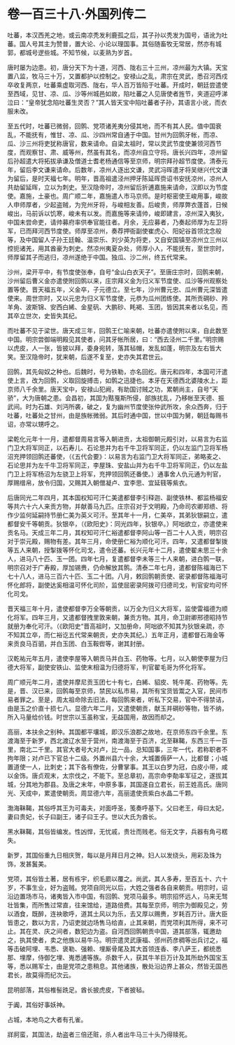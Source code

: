 # 卷一百三十八·外国列传二

吐蕃，本汉西羌之地，或云南凉秃发利鹿孤之后，其子孙以秃发为国号，语讹为吐蕃。国人号其主为赞普，置大论、小论以理国事。其俗随畜牧无常居，然亦有城郭，都城号逻些城。不知节候，以麦熟为岁首。

唐时屡为边患。初，唐分天下为十道，河西、陇右三十三州，凉州最为大镇。天宝置八监，牧马三十万，又置都护以控制之。安禄山之乱，肃宗在灵武，悉召河西戍卒收复两京，吐蕃乘虚取河西、陇右，华人百万皆陷于吐蕃。开成时，朝廷尝遣使至西域，见甘、凉、瓜、沙等州城邑如故，陷吐蕃之人见唐使者旌节，夹道迎呼涕泣曰：“皇帝犹念陷吐蕃生灵否？”其人皆天宝中陷吐蕃者子孙，其语言小讹，而衣服未改。

至五代时，吐蕃已微弱，回鹘、党项诸羌夷分侵其地，而不有其人民。值中国衰乱，不能抚有，惟甘、凉、瓜、沙四州常自通于中国。甘州为回鹘牙帐，而凉、瓜、沙三州将吏犹称唐官，数来请命。自梁太祖时，常以灵武节度使兼领河西节度，而观察甘、肃、威等州，然虽有其名，而凉州自立守将。唐长兴四年，凉州留后孙超遣大将拓拔承谦及僧道士耆老杨通信等至京师，明宗拜孙超节度使。清泰元年，留后李文谦来请命。后数年，凉州人逐出文谦，灵武冯晖遣牙将吴继兴代文谦为留后，是时天福七年。明年，晋高祖遣泾州押牙陈延晖赍诏书安抚凉州，凉州人共劫留延晖，立以为刺史。至汉隐帝时，凉州留后折逋嘉施来请命，汉即以为节度使。嘉施，土豪也。周广顺二年，嘉施遣人市马京师。是时枢密使王峻用事，峻故人申师厚者，少起盗贼，为兖州牙将，与峻相友善。后峻贵，师厚弊衣蓬首，日候峻出，马前诉以饥寒，峻未有以发。而嘉施等来请帅，峻即建言，凉州深入夷狄，中国未尝命吏，请帅募府率供奉官能往者。月余，无应募者，乃奏起师厚为左卫将军，已而拜河西节度使。师厚至凉州，奏荐押衙副使崔虎心、阳妃谷首领沈念般等，及中国留人子孙王廷翰、温崇乐、刘少英为将吏，又自安国镇至凉州立三州以控扼诸羌，用其酋豪为刺史。然凉州夷夏杂处，师厚小人，不能抚有，至世宗时，师厚留其子而逃归，凉州遂绝于中国。独瓜、沙二州，终五代常来。

沙州，梁开平中，有节度使张奉，自号“金山白衣天子”。至唐庄宗时，回鹘来朝，沙州留后曹义金亦遣使附回鹘以来，庄宗拜义金为归义军节度使、瓜沙等州观察处置等使。晋天福五年，义金卒，子元德立。至七年，沙州曹元忠、瓜州曹元深皆遣使来。周世宗时，又以元忠为归义军节度使，元恭为瓜州团练使。其所贡碙砂、羚羊角、波斯锦、安西白絺、金星矾、大鹏砂、眊褐、玉团，皆因其来者以名见，而其卒立世次，史皆失其纪。

而吐蕃不见于梁世。唐天成三年，回鹘王仁喻来朝，吐蕃亦遣使附以来，自此数至中国。明宗尝御端明殿见其使者，问其牙帐所居，曰：“西去泾州二千里。”明宗赐以虎皮，人一张，皆披以拜，委身宛转，落其毡帽，发乱如蓬，明宗及左右皆大笑。至汉隐帝时，犹来朝，后遂不复至，史亦失其君世云。

回鹘，其先匈奴之种也。后魏时，号为铁勒，亦名回纥。唐元和四年，本国可汗遣使上言，改为回鹘，义取回旋搏击，如鹘之迅捷也。本牙在天德西北婆陵水上，距京师八千余里。唐天宝中，安禄山犯阙，有助国讨贼之功，累朝尚主，自号“天骄”，大为唐朝之患。会昌初，其国为黠戛斯所侵，部族扰乱，乃移帐至天德、振武间。时为石雄、刘沔所袭，破之，复为幽州节度使张仲武所攻，余众西奔，归于吐蕃，吐蕃处之甘州，由是族帐微弱。其后时通中国，世以中国为舅，朝廷每赐书诏，亦常以甥呼之。

梁乾化元年十一月，遣都督周易言等入朝进贡，太祖御朝元殿引对，以易言为右监门卫大将军同正，以石寿儿、石论思并为右千牛卫将军同正，仍以左监门卫将军杨沼充押领回鹘还蕃使，（《五代会要》：以易言为右监门卫大将军同正，弟略麦之、石论思并为左千牛卫将军同正，李屋珠、安盐山并为右千牛卫将军同正，仍以左盐门卫上将军杨沼为左骁卫上将军，充押领回鹘还番使。）通事舍人仇元通为判官，厚赐缯帛，放令归国，又赐其入朝僧凝卢、宜李思、宜延篯等紫衣。

后唐同光二年四月，其本国权知可汗仁美遣都督李引释迦、副使铁林、都监杨福安等共六十六人来贡方物，并献善马九匹。庄宗召对于文明殿，乃命司农卿郑缋、将作少监何延嗣持节册仁美为英义可汗。至其年十一月，仁美卒，其弟狄银嗣立，遣都督安千等朝贡。狄银卒，（《欧阳史》：同光四年，狄银卒。）阿咄欲立，亦遣使来贡名马。天成三年二月，其权知可汗仁裕遣都督李阿山等一百二十人入贡，明宗召对于崇元殿，赐物有差。其年三月，命使册仁裕为顺化可汗。四年，又遣都督掣拨等五人来朝，授掣拨等怀化司戈，遣令还蕃。长兴元年十二月，遣使翟未思三十余人，进马八十匹、玉一团。四年七月，复遣都督李未等三十人来朝，进白鹘一联，明宗召对于广寿殿，厚加锡赉，仍命解放其鹘。清泰二年七月，遣都督陈福海已下七十八人，进马三百六十匹、玉二十团。八月，敕回鹘朝贡使、密录都督陈福海可怀化郎将，副使达奚相温可怀化司阶，监使屈密录阿拨可归德司戈，判官安均可怀化司戈。

晋天福三年十月，遣使都督李万全等朝贡，以万全为归义大将军，监使雷福德为顺化将军。四年三月，又遣都督拽里敦来朝，兼贡方物。其月，命卫尉卿邢德昭持节就册为奉化可汗。（《欧阳史“晋高祖时，又加册命，阿咄欲不知其为狄银亲疏，亦不知其立卒，而仁裕讫五代常来朝贡，史亦失其纪。）五年正月，遣都督石海金等来贡良马百驷，并白玉团、白玉鞍辔等，谢其封册。

汉乾祐元年五月，遣使李屋等入朝贡马并白玉、药物等。七月，以入朝使李屋为归德大将军，副使安铁山、监使末相温为归德将军，判官翟毛哥为怀化将军。

周广顺元年二月，遣使并摩尼贡玉团七十有七，白絺、貂皮、牦牛尾、药物等。先是，晋、汉已来，回鹘每至京师，禁民以私市易，其所有宝货皆鬻之入官，民间市易者罪之。至是，周太祖命除去旧法，每回鹘来者，听私下交易，官中不得禁诘，由是玉之价直十损七八。显德六年二月，又遣使朝贡，献玉并碙砂等物，皆不纳，所入马量给价钱。时世宗以玉虽称宝，无益国用，故因而却之。

高丽，本扶余之别种。其国都平壤城，即汉乐浪郡之故地，在京师东四千余里。东渡海至于新罗，西北渡辽水至于营州，南渡海至于百济，北至靺鞨，东西三千一百里，南北二千里。其官大者号大对卢，比一品，总知国事，三年一代，若称职者不拘年限；对卢已下官总十二级。外置州县六十余，大城置傉萨一人，比都督；小城置道使一人，比刺史；其下各有僚佐，分曹掌事。其王以白罗为冠，白皮小带，咸以金饰。唐贞观末，太宗伐之，不能下。至总章初，高宗命李勣率军征之，遂拔其城，分其地为郡县。及唐之末年，中原多事，其国遂自立君长，前王姓高氏。唐同光、天成中，累遣使朝贡。周显德六年，高丽遣使贡紫白水晶二千颗。

渤海靺鞨，其俗呼其王为可毒夫，对面呼圣，笺奏呼基下。父曰老王，母曰太妃，妻曰贵妃，长子曰副王，诸子曰王子。世以大氏为酋长。

黑水靺鞨，其俗皆编发。性凶悍，无忧戚，贵壮而贱老。俗无文字，兵器有角弓楛失。

新罗，其国俗重九日相庆贺，每以是月拜日月之神。妇人以发绕头，用彩及珠为饰，发甚鬒美。

党项，其俗皆土著，居有栋宇，织毛罽以覆之。尚武，其人多寿，至百五十、六十岁，不事生业，好为盗贼。党项自同光以后，大姓之强者各自来朝贡。明宗时，诏沿边置场市马，诸夷皆入市中国，有回鹘、党项马最多。明宗招怀远人，马来无驽壮皆集，而所售过常直，往来馆给，道路倍费。其每至京师，明宗为御殿见之，劳以酒食，既醉，连袂歌呼，道其土风以为乐，去又厚以赐赉，岁耗百万计。唐大臣皆患之，数以为言，乃诏吏就边场售马给直，止其来朝，而党项利其所得，来不可止。其在灵、庆之间者，数犯边为盗。自河西回鹘朝贡中国，道其部落，辄邀劫之，执其使者，卖之他族以易牛马。明宗遣灵武康福、邠州药彦稠等出兵讨之，福等击破阿埋、韦悉、褒勒、强赖、埋厮骨尾及其大首领连香、李八萨王，都统悉那、埋摩，侍御乞埋、嵬悉逋等族。杀数千人，获其牛羊巨万计及其所劫外国宝玉等，悉以赐军士，由是党项之患稍息。其他诸族，散处沿边界上甚众，然皆无国邑君长，故莫得而纪次云。

昆明部落，其俗椎髻跣足。酋长披虎皮，下者披毡。

于阗，其俗好事妖神。

占城，本地鸟之大者有孔雀。

牂牁蛮，其国法，劫盗者三倍还赃，杀人者出牛马三十头乃得赎死。
